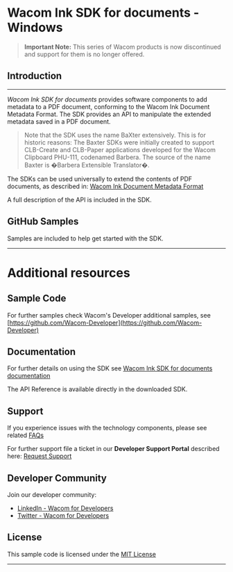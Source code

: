 # Wacom Ink SDK for documents - Windows

> **Important Note:**
> This series of Wacom products is now discontinued and support for them is no longer offered.

## Introduction

---

*Wacom Ink SDK for documents* provides software components to add metadata to a PDF document, conforming to the Wacom Ink Document Metadata Format.
The SDK provides an API to manipulate the extended metadata saved in a PDF document.

> Note that the SDK uses the name BaXter extensively. This is for historic reasons:
> The Baxter SDKs were initially created to support CLB-Create and CLB-Paper applications developed for the Wacom Clipboard PHU-111, codenamed Barbera.
> The source of the name Baxter is �Barbera Extensible Translator�.

The SDKs can be used universally to extend the contents of PDF documents, as described in:
[Wacom Ink Document Metadata Format](http://developer-docs.wacom.com/sdk-for-documents/docs/idml-format)


A full description of the API is included in the SDK.
    
## GitHub Samples

Samples are included to help get started with the SDK.

---

# Additional resources 

## Sample Code
For further samples check Wacom's Developer additional samples, see [https://github.com/Wacom-Developer](https://github.com/Wacom-Developer)

## Documentation
For further details on using the SDK see [Wacom Ink SDK for documents documentation](http://developer-docs.wacom.com/sdk-for-documents/) 

The API Reference is available directly in the downloaded SDK.

## Support
If you experience issues with the technology components, please see related [FAQs](https://developer-support.wacom.com/hc/en-us)

For further support file a ticket in our **Developer Support Portal** described here: [Request Support](https://developer-support.wacom.com/hc/en-us/requests/new)

## Developer Community 
Join our developer community:

- [LinkedIn - Wacom for Developers](https://www.linkedin.com/company/wacom-for-developers/)
- [Twitter - Wacom for Developers](https://twitter.com/Wacomdevelopers)

## License 
This sample code is licensed under the [MIT License](https://choosealicense.com/licenses/mit/)

---
